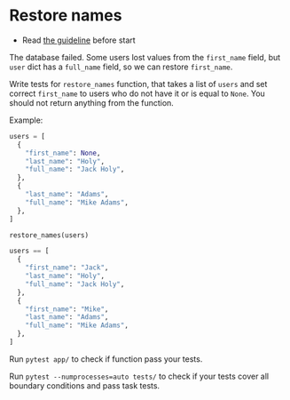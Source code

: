 # Restore names

- Read [the guideline](https://github.com/mate-academy/py-task-guideline/blob/main/README.md) before start

The database failed. Some users lost values from the `first_name` field, but
`user` dict has a `full_name` field, so we can restore `first_name`.

Write tests for `restore_names` function, that takes a list of `users` and set
correct `first_name` to users who do not have it or is equal to `None`. You
should not return anything from the function.

Example:
```python
users = [
  {
    "first_name": None,
    "last_name": "Holy",
    "full_name": "Jack Holy",
  },
  {
    "last_name": "Adams",
    "full_name": "Mike Adams",
  },
]

restore_names(users)

users == [
  {
    "first_name": "Jack",
    "last_name": "Holy",
    "full_name": "Jack Holy",
  },
  {
    "first_name": "Mike",
    "last_name": "Adams",
    "full_name": "Mike Adams",
  },
]
```

Run `pytest app/` to check if function pass your tests.

Run `pytest --numprocesses=auto tests/` to check if your tests cover all boundary conditions
and pass task tests.
